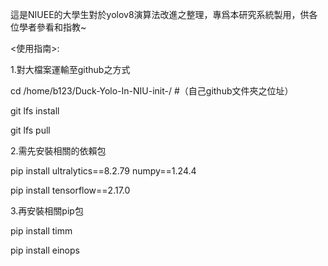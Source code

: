 這是NIUEE的大學生對於yolov8演算法改進之整理，專爲本研究系統製用，供各位學者參看和指教~


<使用指南>:


1.對大檔案運輸至github之方式


cd /home/b123/Duck-Yolo-In-NIU-init-/ #（自己github文件夾之位址）


  git lfs install


  git lfs pull


2.需先安裝相關的依賴包


  pip install ultralytics==8.2.79 numpy==1.24.4


  pip install tensorflow==2.17.0


3.再安裝相關pip包


  pip install timm


  pip install einops

